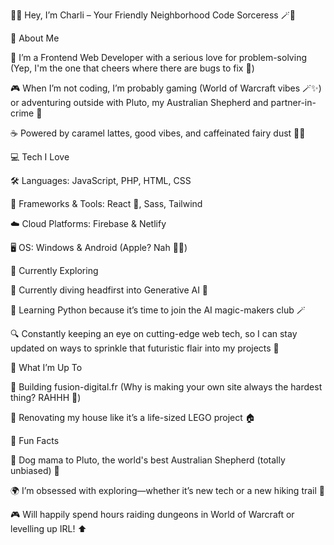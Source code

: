 💖✨ Hey, I’m Charli – Your Friendly Neighborhood Code Sorceress 🪄💫

 
🌟 About Me


🎨 I’m a Frontend Web Developer with a serious love for problem-solving (Yep, I'm the one that cheers where there are bugs to fix 🐛)

🎮 When I’m not coding, I’m probably gaming (World of Warcraft vibes 🪄✨) or adventuring outside with Pluto, my Australian Shepherd and partner-in-crime 🐾

☕ Powered by caramel lattes, good vibes, and caffeinated fairy dust 🧚‍♀️

💻 Tech I Love


🛠️ Languages: JavaScript, PHP, HTML, CSS

🎨 Frameworks & Tools: React 💙, Sass, Tailwind

☁️ Cloud Platforms: Firebase & Netlify

🖥️ OS: Windows & Android (Apple? Nah 🙅‍♂️)

🌱 Currently Exploring


🤖 Currently diving headfirst into Generative AI 🧠

🐍 Learning Python because it’s time to join the AI magic-makers club 🪄

🔍 Constantly keeping an eye on cutting-edge web tech, so I can stay updated on ways to sprinkle that futuristic flair into my projects 💫


🎯 What I’m Up To


🚧 Building fusion-digital.fr (Why is making your own site always the hardest thing? RAHHH 😤)

🔨 Renovating my house like it’s a life-sized LEGO project 🏠

🕺 Fun Facts

🐶 Dog mama to Pluto, the world's best Australian Shepherd (totally unbiased) 🐾

🌍 I’m obsessed with exploring—whether it’s new tech or a new hiking trail 🌲

🎮 Will happily spend hours raiding dungeons in World of Warcraft or levelling up IRL! ⬆️

